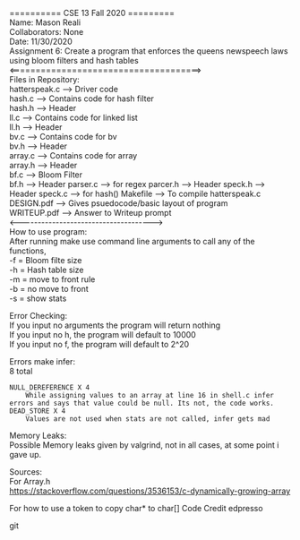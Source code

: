 ========== CSE 13 Fall 2020 =========     
Name: Mason Reali     
Collaborators: None    
Date: 11/30/2020       
Assignment 6: Create a program that enforces the queens newspeech laws using bloom filters and hash tables   
<=====================================>     
Files in Repository:       
	hatterspeak.c --> Driver code     
	hash.c --> Contains code for hash filter    
	hash.h --> Header     
	ll.c --> Contains code for linked list  
	ll.h --> Header    
	bv.c --> Contains code for bv  
	bv.h --> Header    
	array.c --> Contains code for array    
	array.h --> Header   
    bf.c --> Bloom Filter  
    bf.h --> Header
    parser.c --> for regex
    parcer.h --> Header
    speck.h --> Header
    speck.c --> for hash()
	Makefile --> To compile hatterspeak.c     
	DESIGN.pdf --> Gives psuedocode/basic layout of program      
	WRITEUP.pdf --> Answer to Writeup prompt   
<------------------------------------->    
How to use program:    
	After running make use command line arguments to call any of the   functions,   
-f = Bloom filte size  
-h = Hash table size  
-m = move to front rule  
-b = no move to front  
-s = show stats    

   
Error Checking:    
If you input no arguments the program will return nothing     
If you input no h, the program will default to 10000     
If you input no f, the program will default to 2^20     
  


Errors make infer:      
	8 total      

	NULL_DEREFERENCE X 4    
		While assigning values to an array at line 16 in shell.c infer errors and says that value could be null. Its not, the code works.    
    DEAD_STORE X 4   
        Values are not used when stats are not called, infer gets mad    

Memory Leaks:    
    Possible Memory leaks given by valgrind, not in all cases, at some point i gave up.      
	

Sources:   
For Array.h   
https://stackoverflow.com/questions/3536153/c-dynamically-growing-array  

For how to use a token to copy char* to char[] 
Code Credit edpresso  


	






git 
